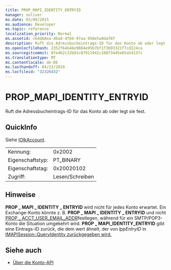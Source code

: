 ```yaml
---
title: PROP_MAPI_IDENTITY_ENTRYID
manager: soliver
ms.date: 03/09/2015
ms.audience: Developer
ms.topic: reference
localization_priority: Normal
ms.assetid: c64db8ea-d6ad-4fb9-97aa-958e5a0daf8f
description: Ruft die Adressbucheintrags-ID für das Konto ab oder legt sie fest.
ms.openlocfilehash: 2352f64b46e9884e95b7bf1f3693321f7cd224ca
ms.sourcegitcommit: 8fe462c32b91c87911942c188f3445e85a54137c
ms.translationtype: MT
ms.contentlocale: de-DE
ms.lasthandoff: 04/23/2019
ms.locfileid: "32326432"
---
```

# <a name="prop_mapi_identity_entryid"></a>PROP_MAPI_IDENTITY_ENTRYID

Ruft die Adressbucheintrags-ID für das Konto ab oder legt sie fest.
  
## <a name="quick-info"></a>QuickInfo

Siehe [IOlkAccount](iolkaccount.md).
  
|||
|:-----|:-----|
|Kennung:  <br/> |0x2002  <br/> |
|Eigenschaftstyp:  <br/> |PT_BINARY  <br/> |
|Eigenschaftstag:  <br/> |0x20020102  <br/> |
|Zugriff:  <br/> |Lesen/Schreiben  <br/> |
   
## <a name="remarks"></a>Hinweise

 **PROP \_ MAPI \_ IDENTITY \_ ENTRYID** wird nicht für jedes Konto erwartet. Ein Exchange-Konto könnte z. B. **PROP \_ MAPI \_ IDENTITY \_ ENTRYID** und nicht [PROP \_ ACCT_USER_EMAIL_ADDR](prop_acct_user_email_addr.md)festlegen, während für ein SMTP/POP3-Konto die Situation umgekehrt wird. **PROP \_ MAPI_IDENTITY_ENTRYID** gibt eine Eintrags-ID zurück, die dem wert ähnelt, der von _lppEntryID_ in [IMAPISession::QueryIdentity zurückgegeben wird.](https://msdn.microsoft.com/library/a2cdda90-5457-49a7-b98c-7273ffe5cbbc%28Office.15%29.aspx) 
  
## <a name="see-also"></a>Siehe auch

- [Über die Konto-API](about-the-account-management-api.md)

